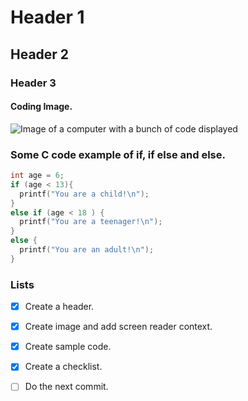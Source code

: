 # Header 1
## Header 2
### Header 3

#### Coding Image.

![Image of a computer with a bunch of code displayed](https://images.unsplash.com/photo-1515879218367-8466d910aaa4?q=80&w=2669&auto=format&fit=crop&ixlib=rb-4.1.0&ixid=M3wxMjA3fDB8MHxwaG90by1wYWdlfHx8fGVufDB8fHx8fA%3D%3D)

### Some C code example of if, if else and else.

``` C
int age = 6;
if (age < 13){
  printf("You are a child!\n");
}
else if (age < 18 ) {
  printf("You are a teenager!\n");
}
else {
  printf("You are an adult!\n");
}
```
### Lists

- [x] Create a header.
- [x] Create image and add screen reader context.
- [x] Create sample code.
- [X] Create a checklist.
- [ ] Do the next commit.

